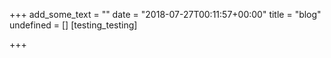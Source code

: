 +++
add_some_text = ""
date = "2018-07-27T00:11:57+00:00"
title = "blog"
undefined = []
[testing_testing]

+++
